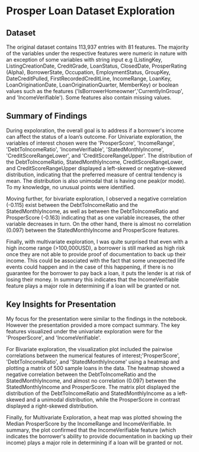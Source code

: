 # Prosper Loan Dataset Exploration

## Dataset

The original dataset contains 113,937 entries with 81 features. The majority of the variables under the respective features were numeric in nature with an exception of some variables with string input e.g (ListingKey, ListingCreationDate, CreditGrade, LoanStatus, ClosedDate, ProsperRating (Alpha), BorrowerState, Occupation, EmploymentStatus, GroupKey, DateCreditPulled, FirstRecordedCreditLine, IncomeRange, LoanKey,  LoanOriginationDate, LoanOriginationQuarter, MemberKey) or boolean values such as the features ('IsBorrowerHomeowner','CurrentlyInGroup', and 'IncomeVerifiable'). Some features also contain missing values.


## Summary of Findings
During expoloration, the overall goal is to address if a borrower's income can affect the status of a loan’s outcome. For Univariate exploration, the variables of interest chosen were the 'ProsperScore', 'IncomeRange', 'DebtToIncomeRatio', 'IncomeVerifiable', 'StatedMonthlyIncome', 'CreditScoreRangeLower', and 'CreditScoreRangeUpper'. The distribution of the DebtToIncomeRatio, StatedMonthlyIncome, CreditScoreRangeLower, and CreditScoreRangeUpper displayed a left-skewed or negative-skewed distribution, indicating that the preferred measure of central tendency is mean. The distribution is also unimodal that is having one peak(or mode). To my knowledge, no unusual points were identified. 

Moving further, for bivariate exploration, I observed a negative correlation (-0.115) exist between the DebtToIncomeRatio and the StatedMonthlyIncome, as well as between the DebtToIncomeRatio and ProsperScore (-0.163) indicating that as one variable increases, the other variable decreases in turn. On the other hand, there is almost no correlation (0.097) between the StatedMonthlyIncome and ProsperScore features.

Finally, with multivariate exploration, I was quite surprised that even with a high income range (>100,000USD), a borrower is still marked as high risk once they are not able to provide proof of documentation to back up their income. This could be associated with the fact that some unexpected life events could happen and in the case of this happening, if there is no guarantee for the borrower to pay back a loan, it puts the lender is at risk of losing their money. In summary this indicates that the IncomeVerifiable feature plays a major role in determining if a loan will be granted or not.

## Key Insights for Presentation
My focus for the presentation were similar to the findings in the notebook. However the presentation provided a more compact summary. The key features visualized under the univariate exploration were for the 'ProsperScore', and 'IncomeVerifiable'.

For Bivariate exploration, the visualization plot included the pairwise correlations between the numerical features of interest;'ProsperScore', 'DebtToIncomeRatio', and 'StatedMonthlyIncome' using a heatmap and plotting a matrix of 500 sample loans in the data. The heatmap showed a negative correlation between the DebtToIncomeRatio and the StatedMonthlyIncome, and almost no correlation (0.097) between the StatedMonthlyIncome and ProsperScore. The matrix plot displayed the distribution of the DebtToIncomeRatio and StatedMonthlyIncome as a left-skewed and a unimodal distribution, while the ProsperScore in contrast displayed a right-skewed distribution. 

Finally, for Multivariate Exploration, a heat map was plotted showing the Median ProsperScore by the IncomeRange and IncomeVerifiable. In summary, the plot confirmed that the IncomeVerifiable feature (which indicates the borrower's ability to provide documentation in backing up their income) plays a major role in determining if a loan will be granted or not.